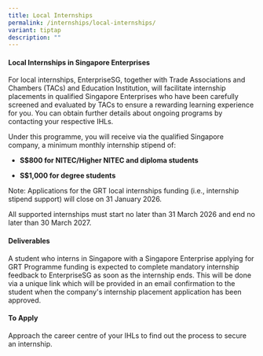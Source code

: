```yaml
---
title: Local Internships
permalink: /internships/local-internships/
variant: tiptap
description: ""
---
```

<h4>Local Internships in Singapore Enterprises</h4>
<p>For local internships, EnterpriseSG, together with Trade Associations
and Chambers (TACs) and Education Institution, will facilitate internship
placements in qualified Singapore Enterprises who have been carefully screened
and evaluated by TACs to ensure a rewarding learning experience for you.
You can obtain further details about ongoing programs by contacting your
respective IHLs.</p>
<p>Under this programme, you will receive via the qualified Singapore company,
a minimum monthly internship stipend of:</p>
<ul data-tight="true" class="tight">
<li>
<p><strong>S$800 for NITEC/Higher NITEC and diploma students</strong>
</p>
</li>
<li>
<p><strong>S$1,000 for degree students</strong>
</p>
<p></p>
</li>
</ul>
<p>Note: Applications for the GRT local internships funding (i.e., internship
stipend support) will close on 31 January 2026.</p>
<p>All supported internships must start no later than 31 March 2026 and end
no later than 30 March 2027.</p>
<h4>Deliverables</h4>
<p>A student who interns in Singapore with a Singapore Enterprise applying
for GRT Programme funding is expected to complete mandatory internship
feedback to EnterpriseSG as soon as the internship ends. This will be done
via a unique link which will be provided in an email confirmation to the
student when the company's internship placement application has been approved.</p>
<h4>To Apply</h4>
<p>Approach the career centre of your IHLs to find out the process to secure
an internship.</p>
<p></p>